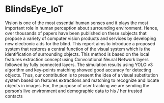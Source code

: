 # BlindsEye_IoT

Vision is one of the most essential human senses and it plays the 
most important role in human perception about surrounding 
environment. Hence, over thousands of papers have been published 
on these subjects that propose a variety of computer vision products 
and services by developing new electronic aids for the blind. This 
report aims to introduce a proposed system that restores a central 
function of the visual system which is the identification of 
surrounding objects. This method is based on the local features 
extraction concept using Convolutional Neural Network layers 
followed by fully connected layers. The simulation results using 
YOLO v3 algorithm and key-points matching showed good accuracy 
for detecting objects. Thus, our contribution is to present the idea of a 
visual substitution system based on features extractions and matching 
to recognize and locate objects in images. For, the purpose of user 
tracking we are sending the person’s live environment and 
demographic data to his / her trusted contacts
